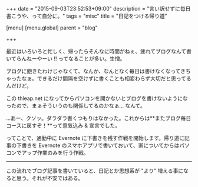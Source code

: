 +++
date = "2015-09-03T23:52:53+09:00"
description = "言い訳せずに毎日書こうや、って自分に。"
tags = "misc"
title = "日記をつける帰り道"

[menu]
  [menu.global]
    parent = "blog"

+++

最近はいろいろと忙しく、帰ったらそんなに時間がねぇ、疲れてブログなんて書いてらんねーやーい !! ってなることが多い。生憎。

ブログに飽きたわけじゃなくて、なんか、なんとなく毎日は書けなくなってきちゃったなぁ。できるだけ間隔を空けずに書くことも相変わらず大切だと思ってるんだけど。

この thleap.net になってからパソコンを開かないとブログを書けないようになったので、まぁそういうのも関係してるのかなぁ... なんて。

...あー、クソッ。ダラダラ書くつもりはなかった。これからは**またブログ毎日コースに戻すぞ！**って意気込み & 宣言でした。

ってことで、通勤中に Evernote に下書きを残す作戦を開始します。帰り道に記事の下書きを Evernote のスマホアプリで書いておいて、家についてからはパソコンでアップ作業のみを行う作戦。

---

この流れでブログ記事を書いていると、日記とか思想系が "より" 増える事になると思う。それが不安ではある。
